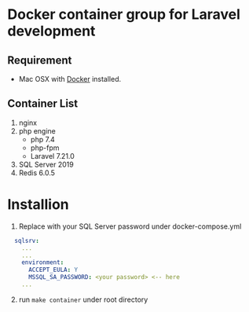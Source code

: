 # Docker container group for Laravel development

## Requirement
* Mac OSX with [Docker](https://www.docker.com/) installed.


## Container List
1. nginx
1. php engine
   * php 7.4
   * php-fpm
   * Laravel 7.21.0
1. SQL Server 2019
1. Redis 6.0.5

# Installion
1. Replace <your password> with your SQL Server password under docker-compose.yml
```yml
  sqlsrv:
    ...
    ...
    environment:
      ACCEPT_EULA: Y
      MSSQL_SA_PASSWORD: <your password> <-- here
    ...
```

2. run ```make container``` under root directory
